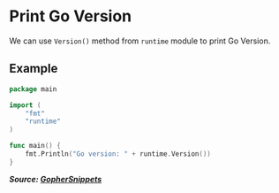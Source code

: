 # Print Go Version

We can use `Version()` method from `runtime` module to print Go Version.

## Example

```go
package main

import (
    "fmt"
    "runtime"
)

func main() {
    fmt.Println("Go version: " + runtime.Version())
}
```

***Source: [GopherSnippets](https://gophersnippets.com/how-to-print-go-version)***
